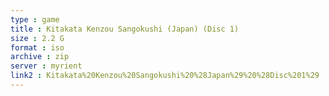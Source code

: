 ```yaml
---
type : game
title : Kitakata Kenzou Sangokushi (Japan) (Disc 1)
size : 2.2 G
format : iso
archive : zip
server : myrient
link2 : Kitakata%20Kenzou%20Sangokushi%20%28Japan%29%20%28Disc%201%29
---
```

